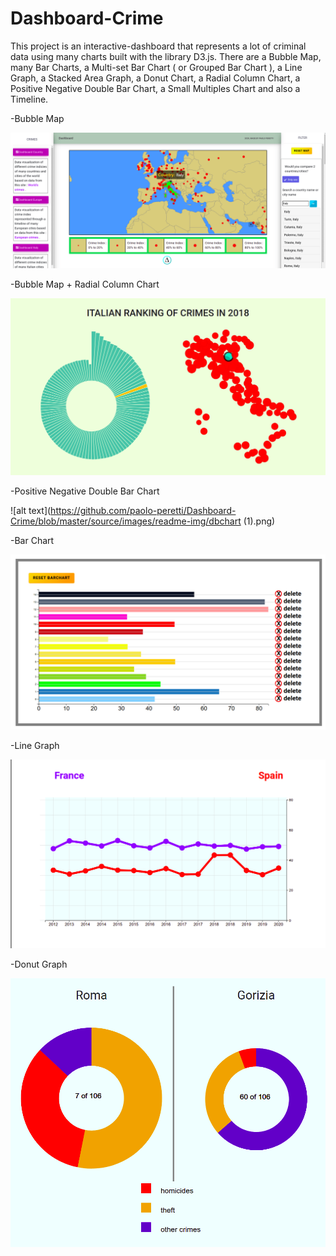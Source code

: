 # Dashboard-Crime
This project is an interactive-dashboard that represents a lot of criminal data using many charts built with the library D3.js.  There are a Bubble Map, many Bar Charts,  a Multi-set Bar Chart ( or Grouped Bar Chart ), a Line Graph, a Stacked Area Graph, a Donut Chart, a Radial Column Chart, a Positive Negative Double Bar Chart, a Small Multiples Chart and also a Timeline.




-Bubble Map

![alt text](https://github.com/paolo-peretti/Dashboard-Crime/blob/master/source/images/readme-img/map.png)


-Bubble Map + Radial Column Chart

![alt text](https://github.com/paolo-peretti/Dashboard-Crime/blob/master/source/images/readme-img/italy.png)


-Positive Negative Double Bar Chart

![alt text](https://github.com/paolo-peretti/Dashboard-Crime/blob/master/source/images/readme-img/dbchart (1).png)


-Bar Chart 

![alt text](https://github.com/paolo-peretti/Dashboard-Crime/blob/master/source/images/readme-img/barchart.png)

-Line Graph

![alt text](https://github.com/paolo-peretti/Dashboard-Crime/blob/master/source/images/readme-img/line.png)

-Donut Graph

![alt text](https://github.com/paolo-peretti/Dashboard-Crime/blob/master/source/images/readme-img/pies.png)
